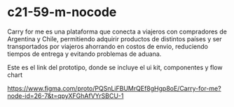 # c21-59-m-nocode


Carry for me es una plataforma que conecta a viajeros con compradores de Argentina y Chile, permitiendo adquirir productos de distintos países y ser transportados por viajeros ahorrando en costos de envio, reduciendo tiempos de entrega y evitando problemas de aduana. 

Este es el link del prototipo, donde se incluye el ui kit, componentes y flow chart 


https://www.figma.com/proto/PQSnLiFBUMrQEf8gHgp8oE/Carry-for-me?node-id=26-7&t=qpyXFGhAfVYrSBCU-1

